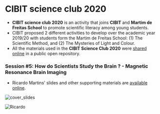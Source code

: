 # CIBIT science club 2020
* **CIBIT science club 2020** is an activity that joins **CIBIT** and **Martim de Freitas School** to promote scientific literacy among young students.
* CIBIT proposed 2 different activities to develop over the academic year 2019/20 with students form the Martim de Freitas School: (1) The Scientific Method, and (2) The Mysteries of Light and Colour.
* All the materials used in the **CIBIT Science Club 2020** were [shared online](https://github.com/CIBIT-ICNAS/clube-ciencia-viva) in a public open repository. 

### Session #5: How do Scientists Study the Brain ? - Magnetic Resonance Brain Imaging
* Ricardo Martins' slides and other supporting materials are [available online](https://github.com/CIBIT-ICNAS/clube-ciencia-viva).


![cover_slides](https://github.com/rmartins-net/cibit-science-club-2020/blob/main/materials/cover_slides.png)

![Ricardo](https://github.com/rmartins-net/cibit-science-club-2020/blob/main/materials/photo_01.jpg)

